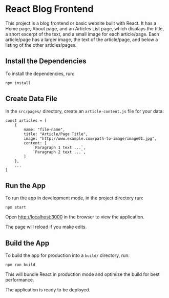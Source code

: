 # React Blog Frontend

This project is a blog frontend or basic website built with React. It has a Home page, About page, and an Articles List page, which displays the title, a short excerpt of the text, and a small image for each article/page. Each article/page has a larger image, the text of the article/page, and below a listing of the other articles/pages.

## Install the Dependencies

To install the dependencies, run:

```
npm install
```

## Create Data File

In the `src/pages/` directory, create an `article-content.js` file for your data:

```
const articles = [
    {
        name: "file-name",
        title: "Article/Page Title",
        image: "http://www.example.com/path-to-image/image01.jpg",
        content: [
            `Paragraph 1 text ...`,
            `Paragraph 2 text ...`,
        ]
    },
    ...
]
```

## Run the App

To run the app in development mode, in the project directory run:

```
npm start
```

Open [http://localhost:3000](http://localhost:3000) in the browser to view the application.

The page will reload if you make edits.

## Build the App

To build the app for production into a `build/` directory, run:

```
npm run build
```

This will bundle React in production mode and optimize the build for best performance.

The application is ready to be deployed.
